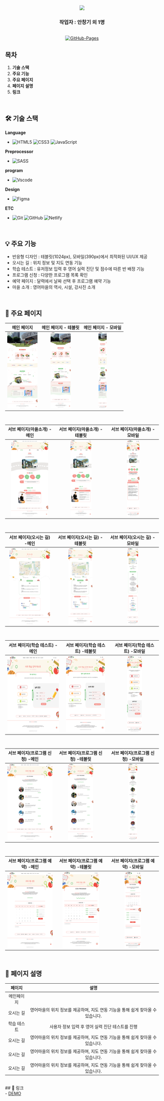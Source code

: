 <div align="center">
  <br />
  <div align= "center">
    <img src="https://capsule-render.vercel.app/api?type=waving&color=gradient&height=180&text=인천광역시영어마을%20리뉴얼%20팀%20프로젝트&animation=fadeIn&fontColor=242424&fontSize=40" />
  </div>
  <div align= "center"><h3>작업자 : 안창기 외 1명</h3></div>  
    
  <br />
  
  <a href="https://github.com/chang9287/EnglishViliage.git">
  <img src="https://img.shields.io/badge/GitHub%20Pages-Active-AEF359?&logo=github&logoColor=white" alt="GitHub-Pages" />
  </a>
  <br />
</div>

## 목차

1. **기술 스택**
2. **주요 기능**
3. **주요 페이지**
4. **페이지 설명**
5. **링크**

<br />

## 🛠 기술 스택

**Language**

- ![HTML5](https://img.shields.io/badge/-HTML5-E34F26?&logo=html5&logoColor=white) ![CSS3](https://img.shields.io/badge/-CSS3-1572B6?&logo=css3&logoColor=white) ![JavaScript](https://img.shields.io/badge/-JavaScript-F7DF1E?&logo=javascript&logoColor=white)

**Preprocessor**

- ![SASS](https://img.shields.io/badge/-SASS-CC6699?logo=sass&logoColor=white)

**program**

- ![Vscode](https://img.shields.io/badge/Vscode-007ACC?&logo=visualstudiocode&logoColor=white)

**Design**

- ![Figma](https://img.shields.io/badge/Figma-F24E1E?&logo=Figma&logoColor=white)

**ETC**

- ![Git](https://img.shields.io/badge/-Git-F05032?logo=git&logoColor=white) ![GitHub](https://img.shields.io/badge/-GitHub-181717?&logo=github&logoColor=white) ![Netlify](https://img.shields.io/badge/-Netlify-00C7B7?logo=netlify&logoColor=white) 

<br />

## 💡 주요 기능

- 반응형 디자인 : 테블릿(1024px), 모바일(390px)에서 최적화된 UI/UX 제공
- 오시는 길 : 위치 정보 및 지도 연동 기능
- 학습 테스트 : 유저정보 입력 후 영어 실력 진단 및 점수에 따른 반 배정 기능
- 프로그램 신청 : 다양한 프로그램 목록 확인
- 예약 페이지 : 달력에서 날짜 선택 후 프로그램 예약 기능
- 마을 소개 : 영어마을의 역사, 시설, 강사진 소개
<br />

## 📄 주요 페이지

|                               메인 페이지                               |                               메인 페이지 - 테블릿                       |                             메인 페이지 - 모바일                       |
| :---------------------------------------------------------------------: | :---------------------------------------------------------------------:  | :---------------------------------------------------------------------:  |
| <img src="images/Readme Image/mainpage.png" alt="Sample Page" height="250px" /> | <img src="images/Readme Image/mainpage-tablet.png" alt="Sample Page" height="250px" /> | <img src="images/Readme Image/mainpage-mobile.png" alt="Sample Page" height="250px" /> |
<br />

|                       서브 페이지(마을소개) - 메인                      |                      서브 페이지(마을소개) - 테블릿                      |                       서브 페이지(마을소개) -모바일                     |
| :---------------------------------------------------------------------: | :---------------------------------------------------------------------: | :---------------------------------------------------------------------: |
| <img src="images/Readme Image/subpage-intro.png" alt="Sample Page" height="250px" /> | <img src="images/Readme Image/subpage-intro-tablet.png" alt="Sample Page" height="250px" /> | <img src="images/Readme Image/subpage-intro-mobile.png" alt="Sample Page" height="250px" /> |
<br />

|                     서브 페이지(오시는 길) -메인                        |                      서브 페이지(오시는 길) -테블릿                      |                       서브 페이지(오시는 길) -모바일                    |
| :---------------------------------------------------------------------: | :---------------------------------------------------------------------: | :---------------------------------------------------------------------: |
| <img src="images/Readme Image/subpage-map.png" alt="Sample Page" height="250px" /> | <img src="images/Readme Image/subpage-map-tablet.png" alt="Sample Page" height="250px" /> | <img src="images/Readme Image/subpage-map-mobile.png" alt="Sample Page" height="250px" /> |
<br />

|                    서브 페이지(학습 테스트) -메인                      |                      서브 페이지(학습 테스트) -테블릿                     |                      서브 페이지(학습 테스트) -모바일                   |
| :---------------------------------------------------------------------: | :---------------------------------------------------------------------: | :---------------------------------------------------------------------: |
| <img src="images/Readme Image/subpage-test.png" alt="Sample Page" height="250px" /> | <img src="images/Readme Image/subpage-test-tablet.png" alt="Sample Page" height="250px" /> | <img src="images/Readme Image/subpage-test-mobile.png" alt="Sample Page" height="250px" /> |
<br />

|                   서브 페이지(프로그램 신청) -메인                       |                    서브 페이지(프로그램 신청) -테블릿                   |                      서브 페이지(프로그램 신청) -모바일                 |
| :---------------------------------------------------------------------: | :---------------------------------------------------------------------: | :---------------------------------------------------------------------: |
| <img src="images/Readme Image/subpage-reservation.png" alt="Sample Page" height="250px" /> | <img src="images/Readme Image/subpage-reservation-tablet.png" alt="Sample Page" height="250px" /> | <img src="images/Readme Image/subpage-reservation-mobile.png" alt="Sample Page" height="250px" /> |
<br />

|                   서브 페이지(프로그램 예약) -메인                       |                    서브 페이지(프로그램 예약) -테블릿                   |                     서브 페이지(프로그램 예약) -모바일                   |
| :---------------------------------------------------------------------: | :---------------------------------------------------------------------: | :---------------------------------------------------------------------: |
| <img src="images/Readme Image/subpage-reservation-calendar.png" alt="Sample Page" height="250px" /> | <img src="images/Readme Image/subpage-reservation-calendar-tablet.png" alt="Sample Page" height="250px" /> | <img src="images/Readme Image/subpage-reservation-calendar-mobile.png" alt="Sample Page" height="250px" /> |
<br />


## 📌 페이지 설명 
|                                    페이지                               |                                 설명                                    |
| :---------------------------------------------------------------------: | :---------------------------------------------------------------------: |
|                                메인페이지                                |                                                                         |
|                                오시는 길                                | 영어마을의 위치 정보를 제공하며, 지도 연동 기능을 통해 쉽게 찾아올 수 있습니다.|
|                                학습 테스트                              | 사용자 정보 입력 후 영어 실력 진단 테스트를 진행| 점수에 따라 적합한 반을 배정받을 수 있습니다.|
|                                오시는 길                                | 영어마을의 위치 정보를 제공하며, 지도 연동 기능을 통해 쉽게 찾아올 수 있습니다.| 영어마을의 위치 정보를 제공하며, 지도 연동 기능을 통해 쉽게 찾아올 수 있습니다.|
|                                오시는 길                                | 영어마을의 위치 정보를 제공하며, 지도 연동 기능을 통해 쉽게 찾아올 수 있습니다.|
|                                오시는 길                                | 영어마을의 위치 정보를 제공하며, 지도 연동 기능을 통해 쉽게 찾아올 수 있습니다.|






<br />
## 📂 링크 
<br />
- <a href="http://english-village-project.netlify.app">DEMO</a> <br />
